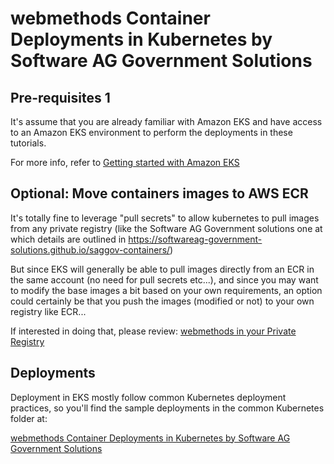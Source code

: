# webmethods Container Deployments in Kubernetes by Software AG Government Solutions 

## Pre-requisites 1

It's assume that you are already familiar with Amazon EKS and have access to an Amazon EKS environment to perform the deployments in these tutorials.

For more info, refer to [Getting started with Amazon EKS](https://docs.aws.amazon.com/eks/latest/userguide/getting-started.html)

## Optional: Move containers images to AWS ECR

It's totally fine to leverage "pull secrets" to allow kubernetes to pull images from any private registry (like the Software AG Government solutions one at which details are outlined in https://softwareag-government-solutions.github.io/saggov-containers/)

But since EKS will generally be able to pull images directly from an ECR in the same account (no need for pull secrets etc...), and since you may want to modify the base images a bit based on your own requirements, an option could certainly be that you push the images (modified or not) to your own registry like ECR...

If interested in doing that, please review: [webmethods in your Private Registry](../private_registries/README.md)

## Deployments

Deployment in EKS mostly follow common Kubernetes deployment practices, so you'll find the sample deployments in the common Kubernetes folder at:

[webmethods Container Deployments in Kubernetes by Software AG Government Solutions](../kubernetes/README.md)